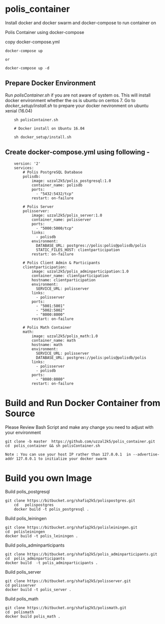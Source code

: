 # polis_container

Install docker and docker swarm and docker-compose to run container on 


Polis Container using docker-compose
 
  copy docker-compose.yml
  
    docker-compose up  
    
    or 
    
    docker-compose up -d
    
## Prepare Docker Environment

 Run *polisContainer.sh* if you are not aware of system os. This will install docker environment whether the os is ubuntu on centos 7. Go to *docker_setup/install.sh* to prepare your docker nevironment on ubuntu xenial (16.04) 
        
        sh polisContainer.sh
        
        # Docker install on Ubuntu 16.04 
        
        sh docker_setup/install.sh
        

Create docker-compose.yml using following -
----------------------------------------
    
        version: '2'
        services:
            # Polis PostgreSQL Database
            polisdb:
                image: uzzal2k5/polis_postgresql:1.0
                container_name: polisdb
                ports:
                  - "5432:5432/tcp"
                restart: on-failure

            # Polis Server
            polisserver:
                image: uzzal2k5/polis_server:1.0
                container_name: polisserver
                ports:
                  - "5000:5000/tcp"
                links:
                  - polisdb
                environment:
                  DATABASE_URL: postgres://polis:polis@polisdb/polis
                  STATIC_FILES_HOST: clientparticipation
                restart: on-failure

            # Polis Client Admin & Participants
            clientparticipation:
                image: uzzal2k5/polis_adminparticipation:1.0
                container_name: clientparticipation
                hostname: clientparticipation
                environment:
                  SERVICE_URL: polisserver
                links:
                  - polisserver
                ports:
                  - "5001:5001"
                  - "5002:5002"
                  - "8000:8000"
                restart: on-failure

            # Polis Math Container
            math:
                image: uzzal2k5/polis_math:1.0
                container_name: math
                hostname: math
                environment:
                  SERVICE_URL: polisserver
                  DATABASE_URL: postgres://polis:polis@polisdb/polis
                links:
                  - polisserver
                  - polisdb
                ports:
                  - "8080:8080"
                restart: on-failure



# Build and Run Docker Container from Source

Please Review Bash Script and make any change you need to adjust with your environment

    git clone -b master  https://github.com/uzzal2k5/polis_container.git
    cd  polis_container && sh polisContainer.sh
    
    Note : You can use your host IP rather than 127.0.0.1  in --advertise-addr 127.0.0.1 to initialize your docker swarm


# Build you own Image


Build polis_postgresql

      
    git clone https://bitbucket.org/shafiq2k5/polispostgres.git
        cd   polispostgres
        docker build -t polis_postgresql .
        
Build polis_leiningen 
   
    git clone https://bitbucket.org/shafiq2k5/polisleiningen.git
    cd  polisleiningen
    docker build -t polis_leiningen .
 
Build polis_adminparticipants   
    
    git clone https://bitbucket.org/shafiq2k5/polis_adminparticipants.git
    cd  polis_adminparticipants
    docker build  -t polis_adminparticipants .

Build polis_server  
    
    git clone https://bitbucket.org/shafiq2k5/polisserver.git
    cd polisserver
    docker build -t polis_server .
Build polis_math
 
    git clone https://bitbucket.org/shafiq2k5/polismath.git
    cd  polismath
    docker build polis_math .
     
    

